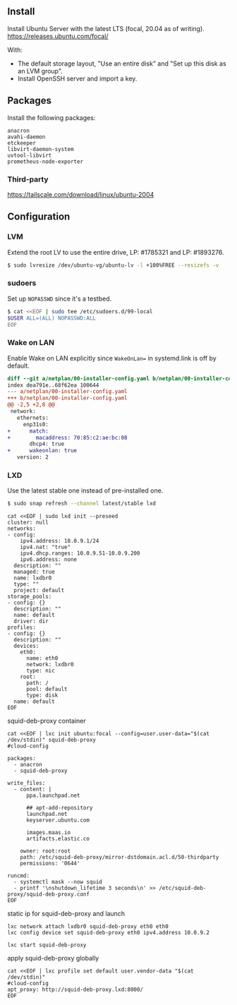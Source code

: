 ## Install

Install Ubuntu Server with the latest LTS (focal, 20.04 as of writing).
https://releases.ubuntu.com/focal/

With:
- The default storage layout, "Use an entire disk" and "Set up this disk as an LVM group".
- Install OpenSSH server and import a key.

## Packages

Install the following packages:
```
anacron
avahi-daemon
etckeeper
libvirt-daemon-system
uvtool-libvirt
prometheus-node-exporter
```

### Third-party

https://tailscale.com/download/linux/ubuntu-2004


## Configuration

### LVM

Extend the root LV to use the entire drive, LP: #1785321 and LP: #1893276.

```bash
$ sudo lvresize /dev/ubuntu-vg/ubuntu-lv -l +100%FREE --resizefs -v
```

### sudoers

Set up `NOPASSWD` since it's a testbed.

```bash
$ cat <<EOF | sudo tee /etc/sudoers.d/99-local
$USER ALL=(ALL) NOPASSWD:ALL
EOF
```

### Wake on LAN

Enable Wake on LAN explicitly since `WakeOnLan=` in systemd.link is off
by default.

```diff
diff --git a/netplan/00-installer-config.yaml b/netplan/00-installer-config.yaml
index dea791e..68f62ea 100644
--- a/netplan/00-installer-config.yaml
+++ b/netplan/00-installer-config.yaml
@@ -2,5 +2,8 @@
 network:
   ethernets:
     enp31s0:
+      match:
+        macaddress: 70:85:c2:ae:bc:08
       dhcp4: true
+      wakeonlan: true
   version: 2
```

### LXD

Use the latest stable one instead of pre-installed one.

```bash
$ sudo snap refresh --channel latest/stable lxd
```


```
cat <<EOF | sudo lxd init --preseed
cluster: null
networks:
- config:
    ipv4.address: 10.0.9.1/24
    ipv4.nat: "true"
    ipv4.dhcp.ranges: 10.0.9.51-10.0.9.200
    ipv6.address: none
  description: ""
  managed: true
  name: lxdbr0
  type: ""
  project: default
storage_pools:
- config: {}
  description: ""
  name: default
  driver: dir
profiles:
- config: {}
  description: ""
  devices:
    eth0:
      name: eth0
      network: lxdbr0
      type: nic
    root:
      path: /
      pool: default
      type: disk
  name: default
EOF
```

squid-deb-proxy container

```
cat <<EOF | lxc init ubuntu:focal --config=user.user-data="$(cat /dev/stdin)" squid-deb-proxy
#cloud-config

packages:
  - anacron
  - squid-deb-proxy

write_files:
  - content: |
      ppa.launchpad.net

      ## apt-add-repository
      launchpad.net
      keyserver.ubuntu.com

      images.maas.io
      artifacts.elastic.co

    owner: root:root
    path: /etc/squid-deb-proxy/mirror-dstdomain.acl.d/50-thirdparty
    permissions: '0644'

runcmd:
  - systemctl mask --now squid
  - printf '\nshutdown_lifetime 3 seconds\n' >> /etc/squid-deb-proxy/squid-deb-proxy.conf
EOF
```

static ip for squid-deb-proxy and launch

```
lxc network attach lxdbr0 squid-deb-proxy eth0 eth0
lxc config device set squid-deb-proxy eth0 ipv4.address 10.0.9.2

lxc start squid-deb-proxy
```

apply squid-deb-proxy globally

```
cat <<EOF | lxc profile set default user.vendor-data "$(cat /dev/stdin)"
#cloud-config
apt_proxy: http://squid-deb-proxy.lxd:8000/
EOF
```
